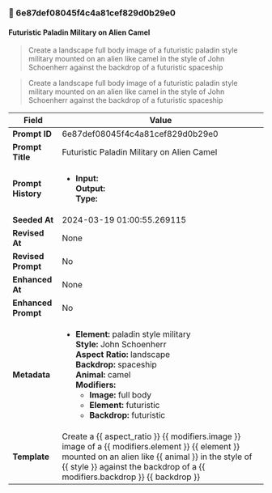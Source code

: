 

### 📜 6e87def08045f4c4a81cef829d0b29e0

#### Futuristic Paladin Military on Alien Camel

> Create a landscape full body image of a futuristic paladin style military mounted on an alien like camel in the style of John Schoenherr against the backdrop of a futuristic spaceship

> Create a landscape full body image of a futuristic paladin style military mounted on an alien like camel in the style of John Schoenherr against the backdrop of a futuristic spaceship

| Field          | Value                                                                                                                                                                      |
|----------------|----------------------------------------------------------------------------------------------------------------------------------------------------------------------------|
| **Prompt ID**  | 6e87def08045f4c4a81cef829d0b29e0                                                                                                                                                            |
| **Prompt Title**  | Futuristic Paladin Military on Alien Camel                                                                                                                                                            |
| **Prompt History** | <ul><li>**Input:**  <br> **Output:**  <br> **Type:** </li></ul> |
| **Seeded At** | 2024-03-19 01:00:55.269115                                                                                                                                                   |
| **Revised At** | None                                                                                                                                                   |
| **Revised Prompt** | No                                                                                                                                                                      |
| **Enhanced At** | None                                                                                                                                                  |
| **Enhanced Prompt** | No                                                                                                                                                                    |
| **Metadata**   | <ul><li>**Element:** paladin style military <br> **Style:** John Schoenherr <br> **Aspect Ratio:** landscape <br> **Backdrop:** spaceship <br> **Animal:** camel <br> **Modifiers:**<ul><li>**Image:** full body</li><li>**Element:** futuristic</li><li>**Backdrop:** futuristic</li></ul></li></ul> |
| **Template**   | Create a {{ aspect_ratio }} {{ modifiers.image }} image of a {{ modifiers.element }} {{ element }} mounted on an alien like {{ animal }} in the style of {{ style }} against the backdrop of a {{ modifiers.backdrop }} {{ backdrop }}                                                                                                                                           |


